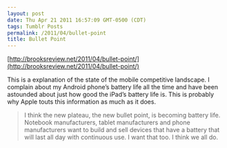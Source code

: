 ```yaml
---
layout: post
date: Thu Apr 21 2011 16:57:09 GMT-0500 (CDT)
tags: Tumblr Posts
permalink: /2011/04/bullet-point
title: Bullet Point
---
```


[http://brooksreview.net/2011/04/bullet-point/](http://brooksreview.net/2011/04/bullet-point/)

This is a explanation of the state of the mobile competitive landscape. I complain about my Android phone’s battery life all the time and have been astounded about just how good the iPad’s battery life is. This is probably why Apple touts this information as much as it does.

> I think the new plateau, the new bullet point, is becoming battery life. Notebook manufacturers, tablet manufacturers and phone manufacturers want to build and sell devices that have a battery that will last all day with continuous use. I want that too. I think we all do.
